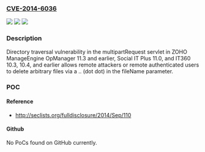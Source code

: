 ### [CVE-2014-6036](https://cve.mitre.org/cgi-bin/cvename.cgi?name=CVE-2014-6036)
![](https://img.shields.io/static/v1?label=Product&message=n%2Fa&color=blue)
![](https://img.shields.io/static/v1?label=Version&message=n%2Fa&color=blue)
![](https://img.shields.io/static/v1?label=Vulnerability&message=n%2Fa&color=brighgreen)

### Description

Directory traversal vulnerability in the multipartRequest servlet in ZOHO ManageEngine OpManager 11.3 and earlier, Social IT Plus 11.0, and IT360 10.3, 10.4, and earlier allows remote attackers or remote authenticated users to delete arbitrary files via a .. (dot dot) in the fileName parameter.

### POC

#### Reference
- http://seclists.org/fulldisclosure/2014/Sep/110

#### Github
No PoCs found on GitHub currently.

